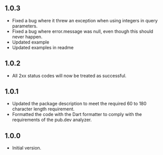 ## 1.0.3

- Fixed a bug where it threw an exception when using integers in query parameters.
- Fixed a bug where error.message was null, even though this should never happen.
- Updated example
- Updated examples in readme

## 1.0.2

- All 2xx status codes will now be treated as successful.

## 1.0.1

- Updated the package description to meet the required 60 to 180 character length requirement.
- Formatted the code with the Dart formatter to comply with the requirements of the pub.dev analyzer.

## 1.0.0

- Initial version.
